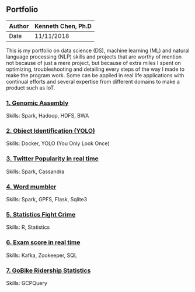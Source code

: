 ## Portfolio

|Author | Kenneth Chen, Ph.D |
|-------|--------------------|
|Date   | 11/11/2018         |

This is my portfolio on data science (DS), machine learning (ML) and natural language processing (NLP) skills and projects that are worthy of mention not because of just a mere project, but because of extra miles I spent on optimizing, troubleshooting and detailing every steps of the way I made to make the program work. Some can be applied in real life applications with continual efforts and several expertise from different domains to make a product such as IoT. 

### <a href=https://github.com/kckenneth/GenomicAssembly>1. Genomic Assembly</a>

Skills: Spark, Hadoop, HDFS, BWA  


### <a href=https://github.com/kckenneth/YOLO>2. Object Identification (YOLO)</a>

Skills: Docker, YOLO (You Only Look Once) 

### <a href=https://github.com/kckenneth/Cassandra>3. Twitter Popularity in real time</a>

Skills: Spark, Cassandra

### <a href=https://github.com/kckenneth/GPFS_setup_mumbler>4. Word mumbler</a> 

Skills: Spark, GPFS, Flask, Sqlite3

### <a href=https://github.com/kckenneth/statistics_fights_crime>5. Statistics Fight Crime</a>

Skills: R, Statistics

### <a href=https://github.com/kckenneth/EduFirm>6. Exam score in real time</a>

Skills: Kafka, Zookeeper, SQL 

### <a href=https://github.com/kckenneth/GoBike>7. GoBike Ridership Statistics</a>

Skills: GCPQuery 

